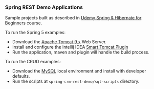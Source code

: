 ### Spring REST Demo Applications

Sample projects built as described in [Udemy Spring & Hibernate for Beginners](https://www.udemy.com/course/spring-hibernate-tutorial/) course.

To run the Spring 5 examples:
- Download the [Apache Tomcat 9.x](https://tomcat.apache.org/download-90.cgi) Web Server.
- Install and configure the Intellij IDEA [Smart Tomcat Plugin](https://plugins.jetbrains.com/plugin/9492-smart-tomcat)
- Run the application, maven and plugin will handle the build process.

To run the CRUD examples:
- Download the [MySQL](https://dev.mysql.com/downloads/installer/) local environment and install with developer defaults.
- Run the scripts at `spring-crm-rest-demo/sql-scripts` directory.
